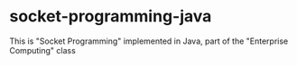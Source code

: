 # socket-programming-java
 This is "Socket Programming" implemented in Java, part of the "Enterprise Computing" class
